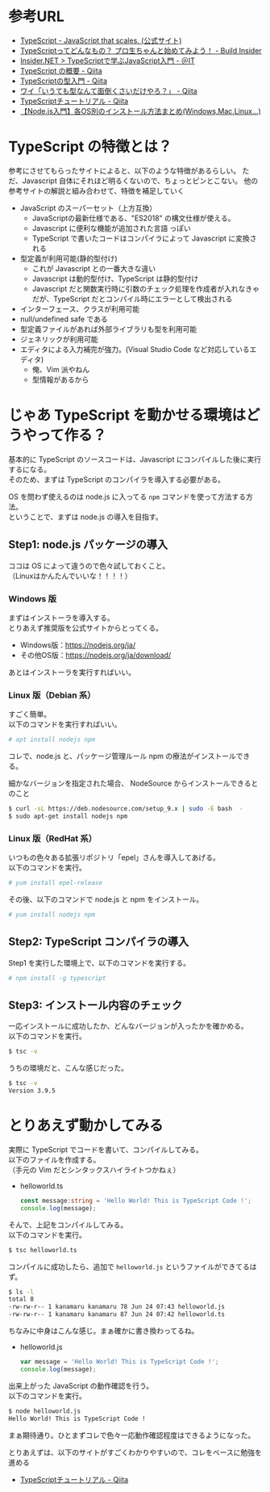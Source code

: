 # 参考URL


- [TypeScript - JavaScript that scales. (公式サイト)](https://www.typescriptlang.org/)
- [TypeScriptってどんなもの？ プロ生ちゃんと始めてみよう！ - Build Insider](https://www.buildinsider.net/web/pronamatypescript/01)
- [Insider.NET > TypeScriptで学ぶJavaScript入門 - ＠IT](https://www.atmarkit.co.jp/ait/subtop/features/dotnet/typescript_index.html)
- [TypeScript の概要 - Qiita](https://qiita.com/EBIHARA_kenji/items/4de2a1ee6e2a541246f6)
- [TypeScriptの型入門 - Qiita](https://qiita.com/uhyo/items/e2fdef2d3236b9bfe74a)
- [ワイ「いうても型なんて面倒くさいだけやろ？」 - Qiita](https://qiita.com/Yametaro/items/2eaa6fd75255c8c2a2bb)
- [TypeScriptチュートリアル - Qiita](https://qiita.com/ochiochi/items/efdaa0ae7d8c972c8103)
- [【Node.js入門】各OS別のインストール方法まとめ(Windows,Mac,Linux…)](https://www.sejuku.net/blog/72545)

# TypeScript の特徴とは？

参考にさせてもらったサイトによると、以下のような特徴があるらしい。
ただ、Javascript 自体にそれほど明るくないので、ちょっとピンとこない。
他の参考サイトの解説と組み合わせて、特徴を補足していく

- JavaScript のスーパーセット（上方互換）
    - JavaScriptの最新仕様である、"ES2018" の構文仕様が使える。
    - Javascript に便利な機能が追加された言語 っぽい
    - TypeScript で書いたコードはコンパイラによって Javascript に変換される
- 型定義が利用可能(静的型付け)
    - これが Javascript との一番大きな違い
    - Javascript は動的型付け、TypeScript は静的型付け
    - Javascript だと関数実行時に引数のチェック処理を作成者が入れなきゃだが、TypeScript だとコンパイル時にエラーとして検出される
- インターフェース、クラスが利用可能
- null/undefined safe である
- 型定義ファイルがあれば外部ライブラリも型を利用可能
- ジェネリックが利用可能
- エディタによる入力補完が強力。(Visual Studio Code など対応しているエディタ)
    - 俺、Vim 派やねん
    - 型情報があるから



# じゃあ TypeScript を動かせる環境はどうやって作る？
基本的に TypeScript のソースコードは、Javascript にコンパイルした後に実行するになる。  
そのため、まずは TypeScript のコンパイラを導入する必要がある。  

OS を問わず使えるのは node.js に入ってる `npm` コマンドを使って方法する方法。  
ということで、まずは node.js の導入を目指す。  


## Step1: node.js パッケージの導入

ココは OS によって違うので色々試しておくこと。  
（Linuxはかんたんでいいな！！！！）

### Windows 版
まずはインストーラを導入する。  
とりあえず推奨版を公式サイトからとってくる。  

- Windows版：https://nodejs.org/ja/
- その他OS版：https://nodejs.org/ja/download/

あとはインストーラを実行すればいい。  

### Linux 版（Debian 系）
すごく簡単。  
以下のコマンドを実行すればいい。
```sh
# apt install nodejs npm
```
コレで、node.js と、パッケージ管理ルール npm の療法がインストールできる。


細かなバージョンを指定された場合、 NodeSource からインストールできるとのこと
```sh
$ curl -sL https://deb.nodesource.com/setup_9.x | sudo -E bash  -
$ sudo apt-get install nodejs npm
```


### Linux 版（RedHat 系）
いつもの色々ある拡張リポジトリ「epel」さんを導入してあげる。  
以下のコマンドを実行。
```sh
# yum install epel-release
```
その後、以下のコマンドで node.js と npm をインストール。
```sh
# yum install nodejs npm
```


## Step2: TypeScript コンパイラの導入
Step1 を実行した環境上で、以下のコマンドを実行する。
```sh
# npm install -g typescript
```

## Step3: インストール内容のチェック
一応インストールに成功したか、どんなバージョンが入ったかを確かめる。  
以下のコマンドを実行。
```sh
$ tsc -v
```
うちの環境だと、こんな感じだった。
```sh
$ tsc -v
Version 3.9.5
```


# とりあえず動かしてみる

実際に TypeScript でコードを書いて、コンパイルしてみる。  
以下のファイルを作成する。  
（手元の Vim だとシンタックスハイライトつかねぇ）  

- helloworld.ts
    ```ts
    const message:string = 'Hello World! This is TypeScript Code !';
    console.log(message);
    ```

そんで、上記をコンパイルしてみる。  
以下のコマンドを実行。
```sh
$ tsc helloworld.ts
```

コンパイルに成功したら、追加で `helloworld.js` というファイルができてるはず。
```sh
$ ls -l
total 8
-rw-rw-r-- 1 kanamaru kanamaru 78 Jun 24 07:43 helloworld.js
-rw-rw-r-- 1 kanamaru kanamaru 87 Jun 24 07:42 helloworld.ts
```
ちなみに中身はこんな感じ。まぁ確かに書き換わってるね。
- helloworld.js
    ```js
    var message = 'Hello World! This is TypeScript Code !';
    console.log(message);
    ```


出来上がった JavaScript の動作確認を行う。  
以下のコマンドを実行。
```sh
$ node helloworld.js
Hello World! This is TypeScript Code !
```
まぁ期待通り。ひとまずコレで色々一応動作確認程度はできるようになった。


とりあえずは、以下のサイトがすごくわかりやすいので、コレをベースに勉強を進める

- [TypeScriptチュートリアル - Qiita](https://qiita.com/ochiochi/items/efdaa0ae7d8c972c8103)











